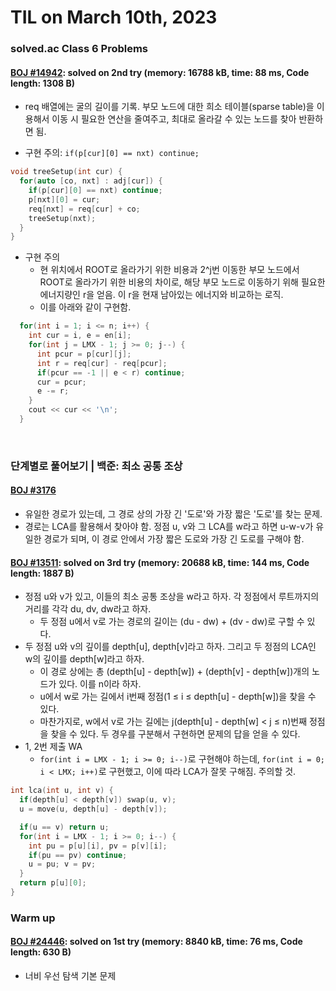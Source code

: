 # **TIL on March 10th, 2023**
### solved.ac Class 6 Problems
#### [BOJ #14942](../../../Problem%20Solving/boj/solvedac/14942-03-10-2023.cpp): solved on 2nd try (memory: 16788 kB, time: 88 ms, Code length: 1308 B)
* req 배열에는 굴의 길이를 기록. 부모 노드에 대한 희소 테이블(sparse table)을 이용해서 이동 시 필요한 연산을 줄여주고, 최대로 올라갈 수 있는 노드를 찾아 반환하면 됨.

* 구현 주의: `if(p[cur][0] == nxt) continue;`
```cpp
void treeSetup(int cur) {
  for(auto [co, nxt] : adj[cur]) {
    if(p[cur][0] == nxt) continue;
    p[nxt][0] = cur;
    req[nxt] = req[cur] + co;
    treeSetup(nxt);
  }
}
```

* 구현 주의
  - 현 위치에서 ROOT로 올라가기 위한 비용과 2^j번 이동한 부모 노드에서 ROOT로 올라가기 위한 비용의 차이로, 해당 부모 노드로 이동하기 위해 필요한 에너지량인 r을 얻음. 이 r을 현재 남아있는 에너지와 비교하는 로직. 
  - 이를 아래와 같이 구현함.
```cpp
  for(int i = 1; i <= n; i++) {
    int cur = i, e = en[i];
    for(int j = LMX - 1; j >= 0; j--) {
      int pcur = p[cur][j];
      int r = req[cur] - req[pcur];
      if(pcur == -1 || e < r) continue;
      cur = pcur;
      e -= r;
    }
    cout << cur << '\n';
  }
```
<br>

### 단계별로 풀어보기 | 백준: 최소 공통 조상
#### [BOJ #3176](../../../Problem%20Solving/boj/Tree/3176-03-09-2023.cpp)
* 유일한 경로가 있는데, 그 경로 상의 가장 긴 '도로'와 가장 짧은 '도로'를 찾는 문제.
* 경로는 LCA를 활용해서 찾아야 함. 정점 u, v와 그 LCA를 w라고 하면 u-w-v가 유일한 경로가 되며, 이 경로 안에서 가장 짧은 도로와 가장 긴 도로를 구해야 함.

#### [BOJ #13511](../../../Problem%20Solving/boj/Tree/13511-03-10-2023.cpp): solved on 3rd try (memory: 20688 kB, time: 144 ms, Code length: 1887 B)
* 정점 u와 v가 있고, 이들의 최소 공통 조상을 w라고 하자. 각 정점에서 루트까지의 거리를 각각 du, dv, dw라고 하자.
  - 두 정점 u에서 v로 가는 경로의 길이는 (du - dw) + (dv - dw)로 구할 수 있다.
* 두 정점 u와 v의 깊이를 depth[u], depth[v]라고 하자. 그리고 두 정점의 LCA인 w의 깊이를 depth[w]라고 하자.
  - 이 경로 상에는 총 (depth[u] - depth[w]) + (depth[v] - depth[w])개의 노드가 있다. 이를 n이라 하자.
  - u에서 w로 가는 길에서 i번째 정점(1 ≤ i ≤ depth[u] - depth[w])을 찾을 수 있다.
  - 마찬가지로, w에서 v로 가는 길에는 j(depth[u] - depth[w] < j ≤ n)번째 정점을 찾을 수 있다. 두 경우를 구분해서 구현하면 문제의 답을 얻을 수 있다.
* 1, 2번 제출 WA
  - `for(int i = LMX - 1; i >= 0; i--)`로 구현해야 하는데, `for(int i = 0; i < LMX; i++)`로 구현했고, 이에 따라 LCA가 잘못 구해짐. 주의할 것.
```cpp
int lca(int u, int v) {
  if(depth[u] < depth[v]) swap(u, v);
  u = move(u, depth[u] - depth[v]);

  if(u == v) return u;
  for(int i = LMX - 1; i >= 0; i--) {
    int pu = p[u][i], pv = p[v][i];
    if(pu == pv) continue;
    u = pu; v = pv;
  }
  return p[u][0];
}
```

### Warm up
#### [BOJ #24446](../../../Problem%20Solving/boj/Breadth%20first%20search/24446-03-10-2023.cpp): solved on 1st try (memory: 8840 kB, time: 76 ms, Code length: 630 B)
* 너비 우선 탐색 기본 문제